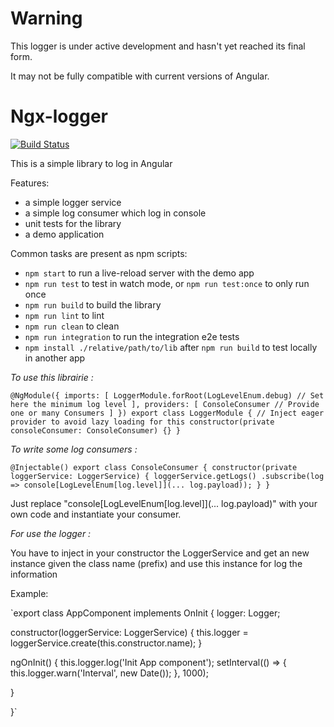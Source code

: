 # Warning

This logger is under active development and hasn't yet reached its final form.

It may not be fully compatible with current versions of Angular.

# Ngx-logger
[![Build Status][travis-badge]][travis-badge-url]

This is a simple library to log in Angular 

Features:
- a simple logger service
- a simple log consumer which log in console
- unit tests for the library
- a demo application 

Common tasks are present as npm scripts:

- `npm start` to run a live-reload server with the demo app
- `npm run test` to test in watch mode, or `npm run test:once` to only run once
- `npm run build` to build the library
- `npm run lint` to lint 
- `npm run clean` to clean
- `npm run integration` to run the integration e2e tests
- `npm install ./relative/path/to/lib` after `npm run build` to test locally in another app

[travis-badge]: https://travis-ci.org/julienbourgain/angular-ngx-logger.svg?branch=master
[travis-badge-url]: https://travis-ci.org/julienbourgain/angular-ngx-logger

*To use this librairie :*

`@NgModule({
  imports: [
    LoggerModule.forRoot(LogLevelEnum.debug) // Set here the minimum log level
  ],
  providers: [
    ConsoleConsumer // Provide one or many Consumers
  ]
})
export class LoggerModule {
  // Inject eager provider to avoid lazy loading for this
  constructor(private consoleConsumer: ConsoleConsumer) {}
}`

*To write some log consumers :*

`@Injectable()
export class ConsoleConsumer {
  constructor(private loggerService: LoggerService) {
    loggerService.getLogs()
      .subscribe(log => console[LogLevelEnum[log.level]](... log.payload));
  }
}`

Just replace "console[LogLevelEnum[log.level]](... log.payload)" with your own code and instantiate your consumer.

*For use the logger :*

You have to inject in your constructor the LoggerService and get an new instance given the class name (prefix) and use this instance for log the information

Example: 

`export class AppComponent implements OnInit {
  logger: Logger;

  constructor(loggerService: LoggerService) {
    this.logger = loggerService.create(this.constructor.name);
  }

  ngOnInit() {
    this.logger.log('Init App component');
    setInterval(() => {
      this.logger.warn('Interval', new Date());
    }, 1000);

  }

}`

